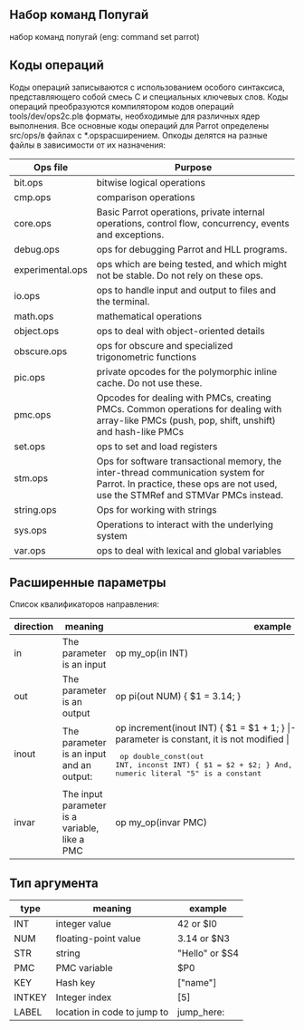 ## Набор команд Попугай
набор команд попугай (eng: command set parrot)
## Коды операций
Коды операций записываются с использованием особого синтаксиса, представляющего собой смесь C и специальных ключевых слов. 
Коды операций преобразуются компилятором кодов операций tools/dev/ops2c.plв форматы, необходимые для различных ядер выполнения.
Все основные коды операций для Parrot определены src/ops/в файлах с *.opsрасширением. 
Опкоды делятся на разные файлы в зависимости от их назначения:

| Ops file         | Purpose                                                                                                                                                               |
|------------------|-----------------------------------------------------------------------------------------------------------------------------------------------------------------------|
| bit.ops          | bitwise logical operations                                                                                                                                            |
| cmp.ops          | comparison operations                                                                                                                                                 |
| core.ops         | Basic Parrot operations, private internal operations, control flow, concurrency, events and exceptions.                                                               |
| debug.ops        | ops for debugging Parrot and HLL programs.                                                                                                                            |
| experimental.ops | ops which are being tested, and which might not be stable. Do not rely on these ops.                                                                                  |
| io.ops           | ops to handle input and output to files and the terminal.                                                                                                             |
| math.ops         | mathematical operations                                                                                                                                               |
| object.ops       | ops to deal with object-oriented details                                                                                                                              |
| obscure.ops      | ops for obscure and specialized trigonometric functions                                                                                                               |
| pic.ops          | private opcodes for the polymorphic inline cache. Do not use these.                                                                                                   |
| pmc.ops          | Opcodes for dealing with PMCs, creating PMCs. Common operations for dealing with array-like PMCs (push, pop, shift, unshift) and hash-like PMCs                       |
| set.ops          | ops to set and load registers                                                                                                                                         |
| stm.ops          | Ops for software transactional memory, the inter-thread communication system for Parrot. In practice, these ops are not used, use the STMRef and STMVar PMCs instead. |
| string.ops       | Ops for working with strings                                                                                                                                          |
| sys.ops          | Operations to interact with the underlying system                                                                                                                     |
| var.ops          | ops to deal with lexical and global variables                                                                                                                         |


## Расширенные параметры
Список квалификаторов направления:

| direction | meaning                                       | example                                                                                                                                                                                                                                                      |
|-----------|-----------------------------------------------|--------------------------------------------------------------------------------------------------------------------------------------------------------------------------------------------------------------------------------------------------------------|
| in        | The parameter is an input                     | op my_op(in INT)                                                                                                                                                                                                                                             |
| out       | The parameter is an output                    | op pi(out NUM) {   $1 = 3.14; }                                                                                                                                                                                                                              |
| inout     | The parameter is an input and an output:      | op increment(inout INT) {  $1 = $1 + 1; } \|- \| inconst \|\| The input parameter is constant, it is not modified \| <pre> op double_const(out INT, inconst INT) {   $1 = $2 + $2; }  And, in PIR: $I0 = double_const 5 # numeric literal "5" is a constant  |
| invar     | The input parameter is a variable, like a PMC | op my_op(invar PMC)                                                                                                                                                                                                                                          |

## Тип аргумента

| type   | meaning                     | example        |
|--------|-----------------------------|----------------|
| INT    | integer value               | 42 or $I0      |
| NUM    | floating-point value        | 3.14 or $N3    |
| STR    | string                      | "Hello" or $S4 |
| PMC    | PMC variable                | $P0            |
| KEY    | Hash key                    | ["name"]       |
| INTKEY | Integer index               | [5]            |
| LABEL  | location in code to jump to | jump_here:     |
